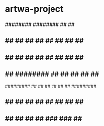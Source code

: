# artwa-project
   ###    ########  ######## ##      ##    ###    
  ## ##   ##     ##    ##    ##  ##  ##   ## ##   
 ##   ##  ##     ##    ##    ##  ##  ##  ##   ##  
##     ## ########     ##    ##  ##  ## ##     ## 
######### ##   ##      ##    ##  ##  ## ######### 
##     ## ##    ##     ##    ##  ##  ## ##     ## 
##     ## ##     ##    ##     ###  ###  ##     ## 
